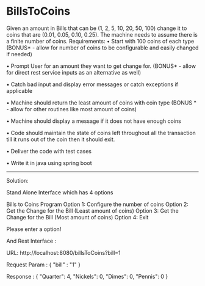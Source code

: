 # BillsToCoins
Given an amount in Bills that can be (1, 2, 5, 10, 20, 50, 100) change it to coins that are (0.01, 0.05, 0.10, 0.25). The machine needs to assume there is a finite number of coins.
Requirements:
• Start with 100 coins of each type (BONUS* - allow for number of coins to be configurable and easily changed if needed)

• Prompt User for an amount they want to get change for. (BONUS* - allow for direct rest service inputs as an alternative as well)

• Catch bad input and display error messages or catch exceptions if applicable

• Machine should return the least amount of coins with coin type (BONUS * - allow for other routines like most amount of coins)

• Machine should display a message if it does not have enough coins

• Code should maintain the state of coins left throughout all the transaction till it runs out of the coin then it should exit.

• Deliver the code with test cases

• Write it in java using spring boot 

--------------------------------------------------------------------------------------------

Solution:

Stand Alone Interface which has 4 options

Bills to Coins Program
Option 1: Configure the number of coins
Option 2: Get the Change for the Bill (Least amount of coins) 
Option 3: Get the Change for the Bill (Most amount of coins) 
Option 4: Exit 

Please enter a option!

And Rest Interface :

URL: http://localhost:8080/billsToCoins?bill=1

Request Param : { "bill" : "1" }

Response : {
    "Quarter": 4,
    "Nickels": 0,
    "Dimes": 0,
    "Pennis": 0
}
